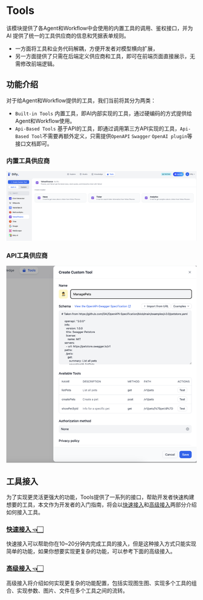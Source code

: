 # Tools

该模块提供了各Agent和Workflow中会使用的内置工具的调用、鉴权接口，并为 AI 提供了统一的工具供应商的信息和凭据表单规则。

- 一方面将工具和业务代码解耦，方便开发者对模型横向扩展，
- 另一方面提供了只需在后端定义供应商和工具，即可在前端页面直接展示，无需修改前端逻辑。

## 功能介绍

对于给Agent和Workflow提供的工具，我们当前将其分为两类：
- `Built-in Tools` 内置工具，即AI内部实现的工具，通过硬编码的方式提供给Agent和Workflow使用。
- `Api-Based Tools` 基于API的工具，即通过调用第三方API实现的工具，`Api-Based Tool`不需要再额外定义，只需提供`OpenAPI` `Swagger` `OpenAI plugin`等接口文档即可。

### 内置工具供应商
![Alt text](docs/images/index/image.png)

### API工具供应商
![Alt text](docs/images/index/image-1.png)

## 工具接入
为了实现更灵活更强大的功能，Tools提供了一系列的接口，帮助开发者快速构建想要的工具，本文作为开发者的入门指南，将会以[快速接入](./docs/zh_Hans/tool_scale_out.md)和[高级接入](./docs/zh_Hans/advanced_scale_out.md)两部分介绍如何接入工具。

### [快速接入 👈🏻](./docs/zh_Hans/tool_scale_out.md)
快速接入可以帮助你在10~20分钟内完成工具的接入，但是这种接入方式只能实现简单的功能，如果你想要实现更复杂的功能，可以参考下面的高级接入。

### [高级接入 👈🏻](./docs/zh_Hans/advanced_scale_out.md)
高级接入将介绍如何实现更复杂的功能配置，包括实现图生图、实现多个工具的组合、实现参数、图片、文件在多个工具之间的流转。
